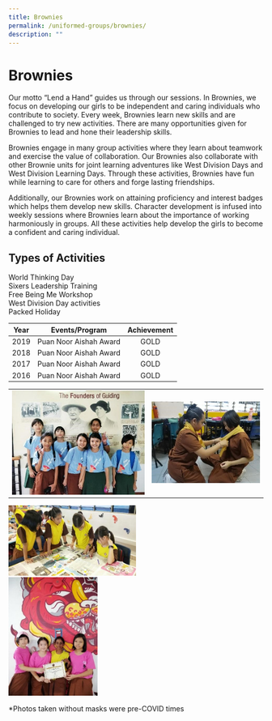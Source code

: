 ```yaml
---
title: Brownies
permalink: /uniformed-groups/brownies/
description: ""
---
```

# Brownies

Our motto “Lend a Hand” guides us through our sessions. In Brownies, we focus on developing our girls to be independent and caring individuals who contribute to society. Every week, Brownies learn new skills and are challenged to try new activities. There are many opportunities given for Brownies to lead and hone their leadership skills.

  

Brownies engage in many group activities where they learn about teamwork and exercise the value of collaboration. Our Brownies also collaborate with other Brownie units for joint learning adventures like West Division Days and West Division Learning Days. Through these activities, Brownies have fun while learning to care for others and forge lasting friendships.

  

Additionally, our Brownies work on attaining proficiency and interest badges which helps them develop new skills. Character development is infused into weekly sessions where Brownies learn about the importance of working harmoniously in groups. All these activities help develop the girls to become a confident and caring individual.

  

Types of Activities
-------------------

World Thinking Day   
Sixers Leadership Training   
Free Being Me Workshop   
West Division Day activities   
Packed Holiday

| Year |     Events/Program     | Achievement |
|:----:|:----------------------:|:-----------:|
| 2019 | Puan Noor Aishah Award |     GOLD    |
| 2018 | Puan Noor Aishah Award |     GOLD    |
| 2017 | Puan Noor Aishah Award |     GOLD    |
| 2016 | Puan Noor Aishah Award |     GOLD    |


|   |   |
|:-:|:-:|
| ![](/images/ZHPS%20Experience/Uniformed%20Groups/Brownies_1.jpg)  |    ![](/images/ZHPS%20Experience/Uniformed%20Groups/Brownies_3.jpg)   |

<img src="/images/ZHPS%20Experience/Uniformed%20Groups/Brownies_4.jpg" style="width:50%">
<br>
 <img src="/images/ZHPS%20Experience/Uniformed%20Groups/Brownies_2.jpg" style="width:35%">




\*Photos taken without masks were pre-COVID times  